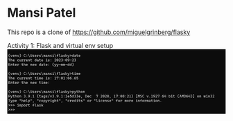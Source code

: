 # Mansi Patel 

This repo is a clone of https://github.com/miguelgrinberg/flasky

Activity 1: Flask and virtual env setup 
![Image](/images/image.png)